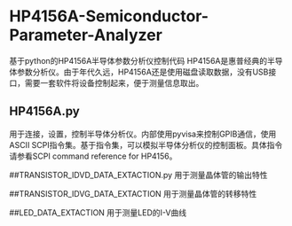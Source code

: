 # HP4156A-Semiconductor-Parameter-Analyzer
基于python的HP4156A半导体参数分析仪控制代码
HP4156A是惠普经典的半导体参数分析仪。由于年代久远，HP4156A还是使用磁盘读取数据，没有USB接口，需要一套软件将设备控制起来，便于测量信息取出。
## HP4156A.py
用于连接，设置，控制半导体分析仪。内部使用pyvisa来控制GPIB通信，使用ASCII SCPI指令集。基于指令集，可以模拟半导体分析仪的控制面板。具体指令请参看SCPI command reference for HP4156。

##TRANSISTOR_IDVD_DATA_EXTACTION.py
用于测量晶体管的输出特性

##TRANSISTOR_IDVG_DATA_EXTACTION
用于测量晶体管的转移特性

##LED_DATA_EXTACTION
用于测量LED的I-V曲线



